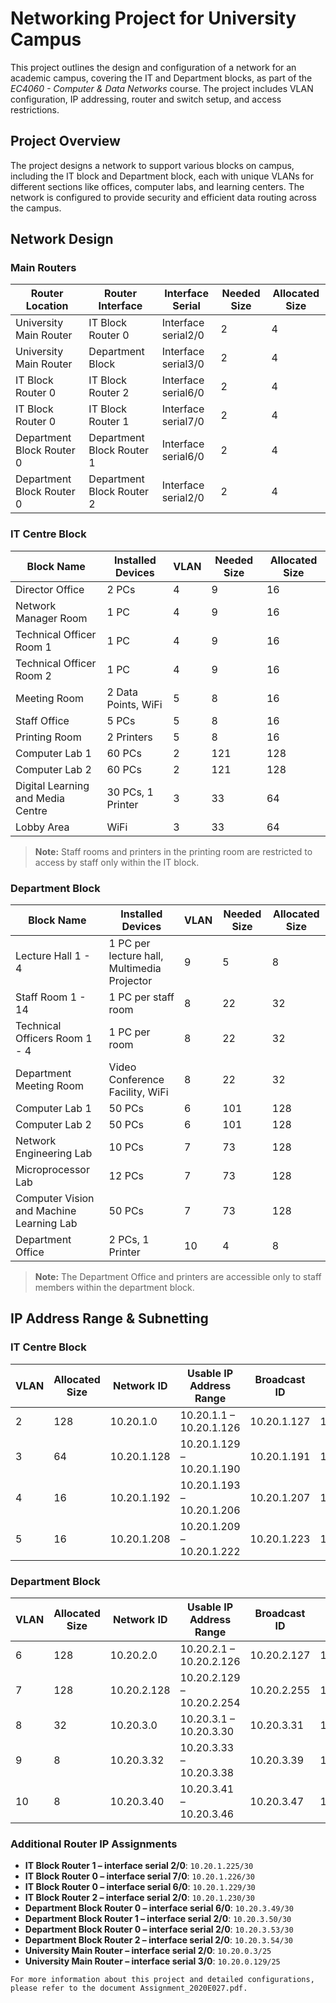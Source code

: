 # Networking Project for University Campus

This project outlines the design and configuration of a network for an academic campus, covering the IT and Department blocks, as part of the _EC4060 - Computer & Data Networks_ course. The project includes VLAN configuration, IP addressing, router and switch setup, and access restrictions.

## Project Overview

The project designs a network to support various blocks on campus, including the IT block and Department block, each with unique VLANs for different sections like offices, computer labs, and learning centers. The network is configured to provide security and efficient data routing across the campus.

## Network Design

### Main Routers

| Router Location           | Router Interface          | Interface Serial    | Needed Size | Allocated Size |
| ------------------------- | ------------------------- | ------------------- | ----------- | -------------- |
| University Main Router    | IT Block Router 0         | Interface serial2/0 | 2           | 4              |
| University Main Router    | Department Block          | Interface serial3/0 | 2           | 4              |
| IT Block Router 0         | IT Block Router 2         | Interface serial6/0 | 2           | 4              |
| IT Block Router 0         | IT Block Router 1         | Interface serial7/0 | 2           | 4              |
| Department Block Router 0 | Department Block Router 1 | Interface serial6/0 | 2           | 4              |
| Department Block Router 0 | Department Block Router 2 | Interface serial2/0 | 2           | 4              |

### IT Centre Block

| Block Name                        | Installed Devices   | VLAN | Needed Size | Allocated Size |
| --------------------------------- | ------------------- | ---- | ----------- | -------------- |
| Director Office                   | 2 PCs               | 4    | 9           | 16             |
| Network Manager Room              | 1 PC                | 4    | 9           | 16             |
| Technical Officer Room 1          | 1 PC                | 4    | 9           | 16             |
| Technical Officer Room 2          | 1 PC                | 4    | 9           | 16             |
| Meeting Room                      | 2 Data Points, WiFi | 5    | 8           | 16             |
| Staff Office                      | 5 PCs               | 5    | 8           | 16             |
| Printing Room                     | 2 Printers          | 5    | 8           | 16             |
| Computer Lab 1                    | 60 PCs              | 2    | 121         | 128            |
| Computer Lab 2                    | 60 PCs              | 2    | 121         | 128            |
| Digital Learning and Media Centre | 30 PCs, 1 Printer   | 3    | 33          | 64             |
| Lobby Area                        | WiFi                | 3    | 33          | 64             |

> **Note:** Staff rooms and printers in the printing room are restricted to access by staff only within the IT block.

### Department Block

| Block Name                               | Installed Devices                           | VLAN | Needed Size | Allocated Size |
| ---------------------------------------- | ------------------------------------------- | ---- | ----------- | -------------- |
| Lecture Hall 1 - 4                       | 1 PC per lecture hall, Multimedia Projector | 9    | 5           | 8              |
| Staff Room 1 - 14                        | 1 PC per staff room                         | 8    | 22          | 32             |
| Technical Officers Room 1 - 4            | 1 PC per room                               | 8    | 22          | 32             |
| Department Meeting Room                  | Video Conference Facility, WiFi             | 8    | 22          | 32             |
| Computer Lab 1                           | 50 PCs                                      | 6    | 101         | 128            |
| Computer Lab 2                           | 50 PCs                                      | 6    | 101         | 128            |
| Network Engineering Lab                  | 10 PCs                                      | 7    | 73          | 128            |
| Microprocessor Lab                       | 12 PCs                                      | 7    | 73          | 128            |
| Computer Vision and Machine Learning Lab | 50 PCs                                      | 7    | 73          | 128            |
| Department Office                        | 2 PCs, 1 Printer                            | 10   | 4           | 8              |

> **Note:** The Department Office and printers are accessible only to staff members within the department block.

## IP Address Range & Subnetting

### IT Centre Block

| VLAN | Allocated Size | Network ID  | Usable IP Address Range   | Broadcast ID | Default Gateway | Subnet Mask     | CIDR |
| ---- | -------------- | ----------- | ------------------------- | ------------ | --------------- | --------------- | ---- |
| 2    | 128            | 10.20.1.0   | 10.20.1.1 – 10.20.1.126   | 10.20.1.127  | 10.20.1.1       | 255.255.255.128 | /25  |
| 3    | 64             | 10.20.1.128 | 10.20.1.129 – 10.20.1.190 | 10.20.1.191  | 10.20.1.129     | 255.255.255.192 | /26  |
| 4    | 16             | 10.20.1.192 | 10.20.1.193 – 10.20.1.206 | 10.20.1.207  | 10.20.1.193     | 255.255.255.240 | /28  |
| 5    | 16             | 10.20.1.208 | 10.20.1.209 – 10.20.1.222 | 10.20.1.223  | 10.20.1.209     | 255.255.255.240 | /28  |

### Department Block

| VLAN | Allocated Size | Network ID  | Usable IP Address Range   | Broadcast ID | Default Gateway | Subnet Mask     | CIDR |
| ---- | -------------- | ----------- | ------------------------- | ------------ | --------------- | --------------- | ---- |
| 6    | 128            | 10.20.2.0   | 10.20.2.1 – 10.20.2.126   | 10.20.2.127  | 10.20.2.1       | 255.255.255.128 | /25  |
| 7    | 128            | 10.20.2.128 | 10.20.2.129 – 10.20.2.254 | 10.20.2.255  | 10.20.2.129     | 255.255.255.128 | /25  |
| 8    | 32             | 10.20.3.0   | 10.20.3.1 – 10.20.3.30    | 10.20.3.31   | 10.20.3.1       | 255.255.255.224 | /27  |
| 9    | 8              | 10.20.3.32  | 10.20.3.33 – 10.20.3.38   | 10.20.3.39   | 10.20.3.33      | 255.255.255.248 | /29  |
| 10   | 8              | 10.20.3.40  | 10.20.3.41 – 10.20.3.46   | 10.20.3.47   | 10.20.3.41      | 255.255.255.248 | /29  |

### Additional Router IP Assignments

- **IT Block Router 1 – interface serial 2/0**: `10.20.1.225/30`
- **IT Block Router 0 – interface serial 7/0**: `10.20.1.226/30`
- **IT Block Router 0 – interface serial 6/0**: `10.20.1.229/30`
- **IT Block Router 2 – interface serial 2/0**: `10.20.1.230/30`
- **Department Block Router 0 – interface serial 6/0**: `10.20.3.49/30`
- **Department Block Router 1 – interface serial 2/0**: `10.20.3.50/30`
- **Department Block Router 0 – interface serial 2/0**: `10.20.3.53/30`
- **Department Block Router 2 – interface serial 2/0**: `10.20.3.54/30`
- **University Main Router – interface serial 2/0**: `10.20.0.3/25`
- **University Main Router – interface serial 3/0**: `10.20.0.129/25`

```
For more information about this project and detailed configurations, please refer to the document Assignment_2020E027.pdf.
```